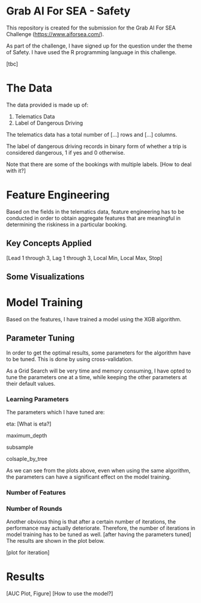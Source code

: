 # Grab AI For SEA - Safety

This repository is created for the submission for the Grab AI For SEA Challenge (https://www.aiforsea.com/).

As part of the challenge, I have signed up for the question under the theme of Safety. I have used the R programming language in this challenge.

[tbc]

# The Data

The data provided is made up of:
1. Telematics Data
2. Label of Dangerous Driving

The telematics data has a total number of [...] rows and [...] columns.

The label of dangerous driving records in binary form of whether a trip is considered dangerous, 1 if yes and 0 otherwise.

Note that there are some of the bookings with multiple labels. [How to deal with it?]

# Feature Engineering

Based on the fields in the telematics data, feature engineering has to be conducted in order to obtain aggregate features that are meaningful in determining the riskiness in a particular booking.

## Key Concepts Applied

[Lead 1 through 3, Lag 1 through 3, Local Min, Local Max, Stop]

## Some Visualizations

# Model Training

Based on the features, I have trained a model using the XGB algorithm.

## Parameter Tuning

In order to get the optimal results, some parameters for the algorithm have to be tuned. This is done by using cross-validation.

As a Grid Search will be very time and memory consuming, I have opted to tune the parameters one at a time, while keeping the other parameters at their default values.

### Learning Parameters

The parameters which I have tuned are:

eta: [What is eta?]

maximum_depth

subsample

colsaple_by_tree

As we can see from the plots above, even when using the same algorithm, the parameters can have a significant effect on the model training.

### Number of Features


### Number of Rounds

Another obvious thing is that after a certain number of iterations, the performance may actually deteriorate. Therefore, the number of iterations in model training has to be tuned as well. [after having the parameters tuned] The results are shown in the plot below.

[plot for iteration]


# Results

[AUC Plot, Figure]
[How to use the model?]


